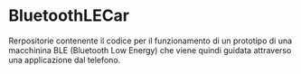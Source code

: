 # BluetoothLECar
Rerpositorie contenente il codice per il funzionamento di un prototipo di una macchinina BLE (Bluetooth Low Energy) che viene quindi guidata attraverso una applicazione dal telefono.
